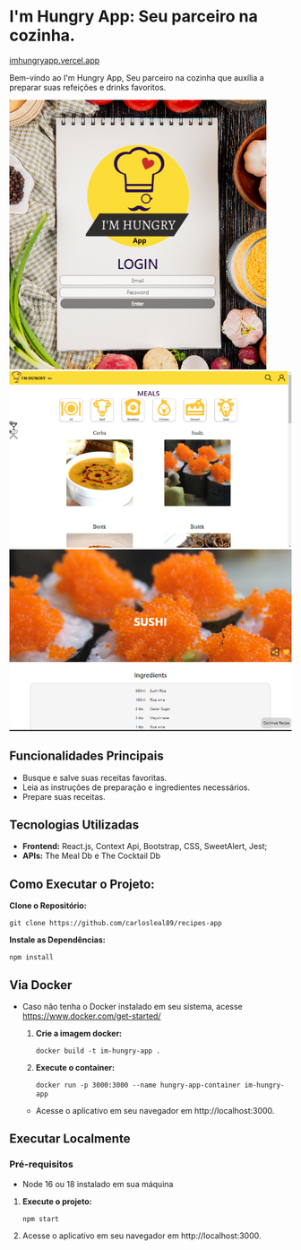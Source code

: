 # I'm Hungry App: Seu parceiro na cozinha.

<a href='https://imhungryapp.vercel.app/'>imhungryapp.vercel.app</a>

Bem-vindo ao I'm Hungry App, Seu parceiro na cozinha que auxília a preparar suas refeições e drinks favoritos.

<img src="./src/images/readme/login.png" alt="Tela de login da aplicação">
<img src="./src/images/readme/recipes-list.png" alt="Tela de lista de receitas">
<img src="./src/images/readme/recipe-detail.png" alt="Tela de detalhe da receita">

## Funcionalidades Principais
- Busque e salve suas receitas favoritas.
- Leia as instruções de preparação e ingredientes necessários.
- Prepare suas receitas.

## Tecnologias Utilizadas
- **Frontend:** React.js, Context Api, Bootstrap, CSS, SweetAlert, Jest;
- **APIs:** The Meal Db e The Cocktail Db


## Como Executar o Projeto:
  **Clone o Repositório:**
  
    git clone https://github.com/carlosleal89/recipes-app

  **Instale as Dependências:**

    npm install

## Via Docker
- Caso não tenha o Docker instalado em seu sistema, acesse https://www.docker.com/get-started/
  
  1. **Crie a imagem docker:**
     
         docker build -t im-hungry-app .
    
  2. **Execute o container:**
     
         docker run -p 3000:3000 --name hungry-app-container im-hungry-app
     
    - Acesse o aplicativo em seu navegador em http://localhost:3000.

## Executar Localmente

  ### Pré-requisitos
  - Node 16 ou 18 instalado em sua máquina   

   1. **Execute o projeto:**
      
          npm start
      
   2. Acesse o aplicativo em seu navegador em http://localhost:3000.


